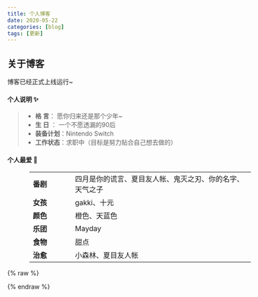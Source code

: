 ```yaml
---
title: 个人博客
date: 2020-05-22
categories: [blog]
tags: [更新]
---
```


## 关于博客

博客已经正式上线运行~

#### 个人说明 ✨
> - **格  言**：     愿你归来还是那个少年~
> - **生  日** ：    一个不愿透漏的90后
> - **装备计划**：Nintendo Switch  
> - **工作状态**：求职中（目标是努力贴合自己想去做的）

#### 个人最爱 🎡

|  |  |
| ----| ---- |
| 番剧 | 四月是你的谎言、夏目友人帐、鬼灭之刃、你的名字、天气之子 |
| 女孩 | gakki、十元 |
| 颜色 | 橙色、天蓝色 |
| 乐团 | Mayday |
| 食物 | 甜点 |
| 治愈 | 小森林、夏目友人帐 |


{% raw %}

<style>
    table {
        margin-left: 50px;
    }
    td:first-child {
    width: 80px;
    font-weight: bold;
}
</style>

{% endraw %}